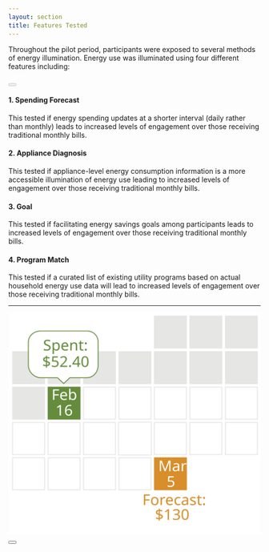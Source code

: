 ```yaml
---
layout: section
title: Features Tested
---
```


<p>Throughout the pilot period, participants were exposed to several methods of energy illumination. Energy use was illuminated using four different features including:</p>

<!-- Try carousel from scratch --> 
<div class="featureCarousel">
	<div class="row">
		<div class="col-xs-1">
			<button type="button" id="prevFeature" class="btn" disabled="true"><i class="fa fa-chevron-left"></i></button>
		</div>
		<div class="col-xs-10">
			<div id="spendingDescription" class="featureDescriptions">
				<h4>1. Spending Forecast</h4>
				<p>This tested if energy spending updates at a shorter interval (daily rather than monthly) leads to increased levels of engagement over those receiving traditional monthly bills.</p>
			</div>
			<div id="applianceDescription" class="featureDescriptions hidden">
				<h4>2. Appliance Diagnosis</h4>
				<p>This tested if appliance-level energy consumption information is a more accessible illumination of energy use leading to increased levels of engagement over those receiving traditional monthly bills.</p>
			</div>
			<div id="goalDescription" class="featureDescriptions hidden">
				<h4>3. Goal</h4>
				<p>This tested if facilitating energy savings goals among participants leads to increased levels of engagement over those receiving traditional monthly bills.</p>
			</div>
			<div id="programDescription" class="featureDescriptions hidden">
				<h4>4. Program Match</h4>
				<p>This tested if a curated list of existing utility programs based on actual household energy use data will lead to increased levels of engagement over those receiving traditional monthly bills.</p>
			</div>
			<hr>
			<img id="featureImg" src="img/spending-forecast.svg" class="img-responsive">
		</div>
		<div class="col-xs-1">
			<button type="button" id="nextFeature" class="btn"><i class="fa fa-chevron-right"></i></button>
		</div>
	</div>	
</div>
